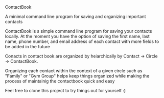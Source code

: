 ContactBook

A minimal command line program for saving and organizing important contacts

ContactBook is a simple command line program for saving your contacts locally. At the moment you have the option of saving
the first name, last name, phone number, and email address of each contact with more fields to be added in the future

Conacts in contact book are organized by heiarchically by Contact -> Circle -> ContactBook. 

Organizing each contact within the context of a given circle such as "Family" or "Gym Group" helps keep things organized
while making the process of maintainig the contactbook quick and easy

Feel free to clone this project to try things out for yourself :)
